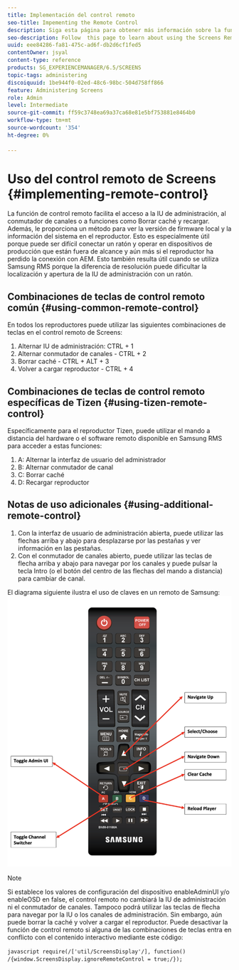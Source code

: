 ```yaml
---
title: Implementación del control remoto
seo-title: Impementing the Remote Control
description: Siga esta página para obtener más información sobre la función de control remoto de Screens.
seo-description: Follow  this page to learn about using the Screens Remote Control Feature.
uuid: eee84286-fa81-475c-ad6f-db2d6cf1fed5
contentOwner: jsyal
content-type: reference
products: SG_EXPERIENCEMANAGER/6.5/SCREENS
topic-tags: administering
discoiquuid: 1be944f0-02ed-48c6-98bc-504d758ff866
feature: Administering Screens
role: Admin
level: Intermediate
source-git-commit: ff59c3748ea69a37ca68e81e5bf753881e8464b0
workflow-type: tm+mt
source-wordcount: '354'
ht-degree: 0%

---
```


# Uso del control remoto de Screens  {#implementing-remote-control}

La función de control remoto facilita el acceso a la IU de administración, al conmutador de canales o a funciones como Borrar caché y recargar. Además, le proporciona un método para ver la versión de firmware local y la información del sistema en el reproductor. Esto es especialmente útil porque puede ser difícil conectar un ratón y operar en dispositivos de producción que están fuera de alcance y aún más si el reproductor ha perdido la conexión con AEM. Esto también resulta útil cuando se utiliza Samsung RMS porque la diferencia de resolución puede dificultar la localización y apertura de la IU de administración con un ratón.

## Combinaciones de teclas de control remoto común {#using-common-remote-control}

En todos los reproductores puede utilizar las siguientes combinaciones de teclas en el control remoto de Screens:

1. Alternar IU de administración: CTRL + 1
1. Alternar conmutador de canales - CTRL + 2
1. Borrar caché - CTRL + ALT + 3
1. Volver a cargar reproductor - CTRL + 4

## Combinaciones de teclas de control remoto específicas de Tizen {#using-tizen-remote-control}

Específicamente para el reproductor Tizen, puede utilizar el mando a distancia del hardware o el software remoto disponible en Samsung RMS para acceder a estas funciones:

1. A: Alternar la interfaz de usuario del administrador
1. B: Alternar conmutador de canal
1. C: Borrar caché
1. D: Recargar reproductor

## Notas de uso adicionales {#using-additional-remote-control}

1. Con la interfaz de usuario de administración abierta, puede utilizar las flechas arriba y abajo para desplazarse por las pestañas y ver información en las pestañas.
1. Con el conmutador de canales abierto, puede utilizar las teclas de flecha arriba y abajo para navegar por los canales y puede pulsar la tecla Intro (o el botón del centro de las flechas del mando a distancia) para cambiar de canal.

El diagrama siguiente ilustra el uso de claves en un remoto de Samsung:
![image](assets/tizen/remote.png)

>[!NOTE]
>Si establece los valores de configuración del dispositivo enableAdminUI y/o enableOSD en false, el control remoto no cambiará la IU de administración ni el conmutador de canales. Tampoco podrá utilizar las teclas de flecha para navegar por la IU o los canales de administración. Sin embargo, aún puede borrar la caché y volver a cargar el reproductor. Puede desactivar la función de control remoto si alguna de las combinaciones de teclas entra en conflicto con el contenido interactivo mediante este código:

```javascript require(/['util/ScreensDisplay'/], function() /{window.ScreensDisplay.ignoreRemoteControl = true;/}); ```
